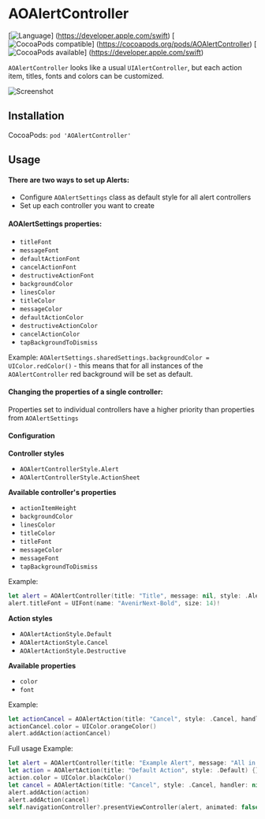 # AOAlertController
[![Language](http://img.shields.io/badge/language-swift%202.2-brightgreen.svg?style=flat)]
(https://developer.apple.com/swift)
[![CocoaPods compatible](http://img.shields.io/cocoapods/v/AOIntroViewController.svg?style=flat)]
(https://cocoapods.org/pods/AOAlertController)
[![CocoaPods available](http://img.shields.io/badge/available-iOS%208.2-orange.svg)]
(https://developer.apple.com/swift)

`AOAlertController` looks like a usual `UIAlertController`, but each action item, titles, fonts and colors can be customized.

![Screenshot](demo.gif)

## Installation
CocoaPods: 
`pod 'AOAlertController'`

## Usage

#### There are two ways to set up Alerts:
- Configure `AOAlertSettings` class as default style for all alert controllers
- Set up each controller you want to create 

#### AOAlertSettings properties:
- `titleFont`
- `messageFont`
- `defaultActionFont`
- `cancelActionFont`
- `destructiveActionFont`
- `backgroundColor`
- `linesColor`
- `titleColor`
- `messageColor`
- `defaultActionColor`
- `destructiveActionColor`
- `cancelActionColor`
- `tapBackgroundToDismiss`

Example:
`AOAlertSettings.sharedSettings.backgroundColor = UIColor.redColor()` - this means that for all instances of the `AOAlertController` red background will be set as default.

#### Changing the properties of a single controller:
Properties set to individual controllers have a higher priority than properties from `AOAlertSettings`

#### Configuration
**Controller styles**
- `AOAlertControllerStyle.Alert`
- `AOAlertControllerStyle.ActionSheet`

**Available controller's properties**
- `actionItemHeight`
- `backgroundColor`
- `linesColor`
- `titleColor`
- `titleFont`
- `messageColor`
- `messageFont`
- `tapBackgroundToDismiss`

Example:
```Swift
let alert = AOAlertController(title: "Title", message: nil, style: .Alert)
alert.titleFont = UIFont(name: "AvenirNext-Bold", size: 14)!
```

**Action styles**
- `AOAlertActionStyle.Default`
- `AOAlertActionStyle.Cancel`
- `AOAlertActionStyle.Destructive`

**Available properties**
- `color`
- `font`

Example:
```Swift
let actionCancel = AOAlertAction(title: "Cancel", style: .Cancel, handler: nil)
actionCancel.color = UIColor.orangeColor()
alert.addAction(actionCancel)
```

Full usage Example:
```Swift
let alert = AOAlertController(title: "Example Alert", message: "All in one", style: .Alert)
let action = AOAlertAction(title: "Default Action", style: .Default) {}
action.color = UIColor.blackColor()
let cancel = AOAlertAction(title: "Cancel", style: .Cancel, handler: nil)
alert.addAction(action)
alert.addAction(cancel)
self.navigationController?.presentViewController(alert, animated: false, completion: nil)
```
